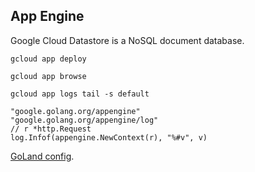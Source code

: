 App Engine
-

Google Cloud Datastore is a NoSQL document database.

````
gcloud app deploy

gcloud app browse

gcloud app logs tail -s default
````

````
"google.golang.org/appengine"
"google.golang.org/appengine/log"
// r *http.Request
log.Infof(appengine.NewContext(r), "%#v", v)
````

[GoLand config](https://monosnap.com/file/X5w1jrpQ1C4fSmn7rmU9Lbm0l3xNBs).
